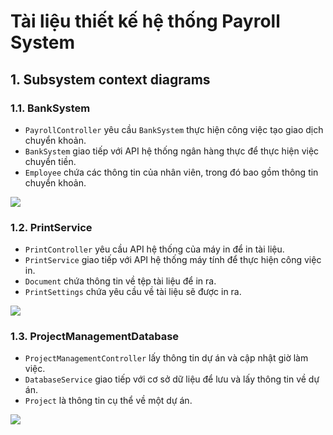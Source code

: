# Tài liệu thiết kế hệ thống Payroll System
## 1. Subsystem context diagrams
### 1.1. BankSystem
- `PayrollController` yêu cầu `BankSystem` thực hiện công việc tạo giao dịch chuyển khoản.
- `BankSystem` giao tiếp với API hệ thống ngân hàng thực để thực hiện việc chuyển tiền.
- `Employee` chứa các thông tin của nhân viên, trong đó bao gồm thông tin chuyển khoản.

![](https://www.planttext.com/api/plantuml/png/jLBBQiD03BplLuYSKcZy0IQOq9A2BwMqNw2ibR1u7-vAFfYIVw-zjLsdyRMd5JEpcf7GWGMZjCughes769YKQb3NU24elL0yeoROxr-2hIWM1Nmf03CJvHFw-gDZ8PSO08de-KnnU-gP75YYyPT7GAr3w-MrTIUA2zWDQ3vqVEY_NzNrr_uvU8d1Mef__RL5PdZ3Rg0Nify45JM1ZRpJPqiiMtAD3HrH3iUnMh45cDl-uqH7BqQwzMccSAEfgLABL7jqD1aa8CkozDu4IiXgg2d6_S9sks8nRmuRZTPkr685WwAyaRHCV2SvpaiUUNKWN_LtzGq0)

### 1.2. PrintService
- `PrintController` yêu cầu API hệ thống của máy in để in tài liệu.
- `PrintService` giao tiếp với API hệ thống máy tính để thực hiện công việc in.
- `Document` chứa thông tin về tệp tài liệu để in ra.
- `PrintSettings` chứa yêu cầu về tài liệu sẽ được in ra.

![](https://www.planttext.com/api/plantuml/png/jL91QiCm4Bph5KjEBIGVCC44cWPyA1Jy0Y5lZ8Wi6Uswu9RylMlBJckJ77heHMXtPsT6Wmx4EdBNE4KNwo46GgLQRIwwHYWyOpnhWx3VduAhCEOvV2a0UniKxr6A4kE7bMgO0HZjNDaJOpCECJvLmNGDUixWEDssGCXiVKqPJ1IfV1QAgxh-c7W9dcDm3kFQXN6QA6t_0YKFxT3zkox0alS_7_RgsN9__r4psoHyjWupECcv7MkHvRwL5h58r0-i9zqv494ixQVibEDE8ZB1XVWMAcdBojnhBTBOc2slCzxbYtWos0pHRDGYivsWYXMi8wGxi8NXnx3ZBUq9eGxeA_cytm00)

### 1.3. ProjectManagementDatabase
- `ProjectManagementController` lấy thông tin dự án và cập nhật giờ làm việc.
- `DatabaseService` giao tiếp với cơ sở dữ liệu để lưu và lấy thông tin về dự án.
- `Project` là thông tin cụ thể về một dự án.

![](https://www.planttext.com/api/plantuml/png/nLDDImCn4BtdLmoUjc3t1oob56o57WH5R-9XDXbBRBwSP8KY_UzckxkrBhKUlOHXtfkPDnzPn8IS6cj4t6e7x2C94L1kSKEmTedu5IN1R7RhZIAUp-5J0EWZi5vYmXeZFH9_wEneOG3fhTMfU6-8TnKiwuVMc5mVCEqYyI-O8aE9pcDbMHQJREt5_blYZNU9lJ74OutIO8nmp_wDPBf3bzcMN3e9wAKoOQAULmJseHgY-i9DK7ymEja3GwiA2eiXO6reqdjBhJhn04Tn_poxbKiwxIxEhPVKTfHttkLoQAc2c5YxpL0vIjOXQUz-0fPiJHmhMDbW_8xe-QK33bUNsy-9slT9MnfIeJBQdVW7rPSsEPtEnyEiu4gYCLTYFEIMExxQJ6uYnVFall2H8nRaLFunNm00)